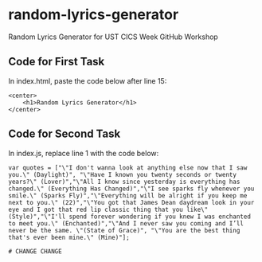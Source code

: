 # random-lyrics-generator
Random Lyrics Generator for UST CICS Week GitHub Workshop

## Code for First Task
In index.html, paste the code below after line 15:
```
<center>
	<h1>Random Lyrics Generator</h1>
</center>
```

## Code for Second Task
In index.js, replace line 1 with the code below:
```
var quotes = ["\"I don't wanna look at anything else now that I saw you.\" (Daylight)", "\"Have I known you twenty seconds or twenty years?\" (Lover)","\"All I know since yesterday is everything has changed.\" (Everything Has Changed)","\"I see sparks fly whenever you smile.\" (Sparks Fly)","\"Everything will be alright if you keep me next to you.\" (22)","\"You got that James Dean daydream look in your eye and I got that red lip classic thing that you like\" (Style)","\"I'll spend forever wondering if you knew I was enchanted to meet you.\" (Enchanted)","\"And I never saw you coming and I’ll never be the same. \"(State of Grace)", "\"You are the best thing that's ever been mine.\" (Mine)"];

# CHANGE CHANGE
```